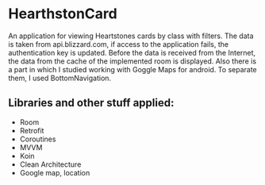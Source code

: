 # HearthstonCard
An application for viewing Heartstones cards by class with filters. The data is taken from api.blizzard.com, if access to the application fails, the authentication key is updated. Before the data is received from the Internet, the data from the cache of the implemented room is displayed.
Also there is a part in which I studied working with Goggle Maps for android. To separate them, I used BottomNavigation.

## Libraries and other stuff applied:
- Room
- Retrofit
- Coroutines
- MVVM
- Koin 
- Clean Architecture
- Google map, location
